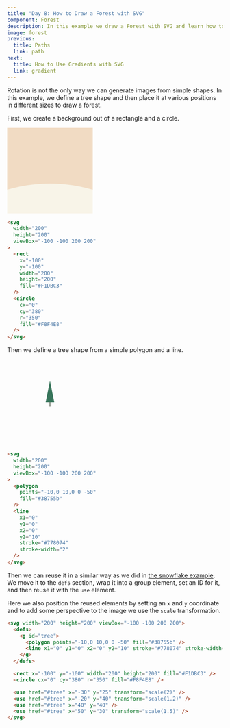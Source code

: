 ```yaml
---
title: "Day 8: How to Draw a Forest with SVG"
component: Forest
description: In this example we draw a Forest with SVG and learn how to reuse and transform image elements.
image: forest
previous:
  title: Paths
  link: path
next:
  title: How to Use Gradients with SVG
  link: gradient
---
```


Rotation is not the only way we can generate images from simple shapes. In this example, we define a tree shape and then place it at various positions in different sizes to draw a forest.

First, we create a background out of a rectangle and a circle.

<div class="grid-200">

<svg width="200" height="200" viewBox="-100 -100 200 200">
  <rect x="-100" y="-100" width="200" height="200" fill="#F1DBC3" />
  <circle cx="0" cy="380" r="350" fill="#F8F4E8" />
</svg>

<!-- prettier-ignore -->
```html
<svg
  width="200"
  height="200"
  viewBox="-100 -100 200 200"
>
  <rect 
    x="-100" 
    y="-100" 
    width="200" 
    height="200" 
    fill="#F1DBC3"
  />
  <circle 
    cx="0" 
    cy="380" 
    r="350" 
    fill="#F8F4E8" 
  />
</svg>
```

</div>

Then we define a tree shape from a simple polygon and a line.

<div class="grid-200">

<svg width="200" height="200" viewBox="-100 -100 200 200">
  <polygon points="-10,0 10,0 0 -50" fill="#38755b" />
  <line x1="0" y1="0" x2="0" y2="10" stroke="#778074" stroke-width="2" />
</svg>

<!-- prettier-ignore -->
```html
<svg
  width="200"
  height="200"
  viewBox="-100 -100 200 200"
>
  <polygon 
    points="-10,0 10,0 0 -50" 
    fill="#38755b" 
  />
  <line 
    x1="0" 
    y1="0" 
    x2="0" 
    y2="10" 
    stroke="#778074"
    stroke-width="2" 
  />
</svg>
```

</div>

Then we can reuse it in a similar way as we did in <a href="/svg/path">the snowflake example</a>. We move it to the `defs` section, wrap it into a group element, set an ID for it, and then reuse it with the `use` element.

Here we also position the reused elements by setting an `x` and `y` coordinate and to add some perspective to the image we use the `scale` transformation.

<div class="code-flex">

```html
<svg width="200" height="200" viewBox="-100 -100 200 200">
  <defs>
    <g id="tree">
      <polygon points="-10,0 10,0 0 -50" fill="#38755b" />
      <line x1="0" y1="0" x2="0" y2="10" stroke="#778074" stroke-width="2" />
    </g>
  </defs>

  <rect x="-100" y="-100" width="200" height="200" fill="#F1DBC3" />
  <circle cx="0" cy="380" r="350" fill="#F8F4E8" />

  <use href="#tree" x="-30" y="25" transform="scale(2)" />
  <use href="#tree" x="-20" y="40" transform="scale(1.2)" />
  <use href="#tree" x="40" y="40" />
  <use href="#tree" x="50" y="30" transform="scale(1.5)" />
</svg>
```

</div>
